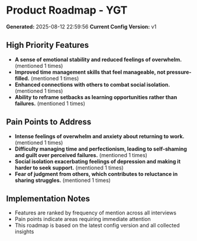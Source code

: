 # Product Roadmap - YGT

**Generated:** 2025-08-12 22:59:56
**Current Config Version:** v1

## High Priority Features

- **A sense of emotional stability and reduced feelings of overwhelm.** (mentioned 1 times)
- **Improved time management skills that feel manageable, not pressure-filled.** (mentioned 1 times)
- **Enhanced connections with others to combat social isolation.** (mentioned 1 times)
- **Ability to reframe setbacks as learning opportunities rather than failures.** (mentioned 1 times)

## Pain Points to Address

- **Intense feelings of overwhelm and anxiety about returning to work.** (mentioned 1 times)
- **Difficulty managing time and perfectionism, leading to self-shaming and guilt over perceived failures.** (mentioned 1 times)
- **Social isolation exacerbating feelings of depression and making it harder to seek support.** (mentioned 1 times)
- **Fear of judgment from others, which contributes to reluctance in sharing struggles.** (mentioned 1 times)

## Implementation Notes

- Features are ranked by frequency of mention across all interviews
- Pain points indicate areas requiring immediate attention
- This roadmap is based on the latest config version and all collected insights

